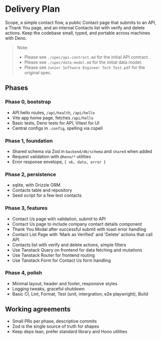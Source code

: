 # Delivery Plan

Scope, a simple contact flow, a public Contact page that submits to an API, a
Thank You page, and an internal Contacts list with verify and delete actions.
Keep the codebase small, typed, and portable across machines with Deno.

> Note:
>
> - Please see `./spec/api-contract.md` for the initial API contract.
> - Please see `./spec/data-model.md` for the initial data model.
> - Please see `Junior Software Engineer Tech Test.pdf` for the original spec.

## Phases

### Phase 0, bootstrap

- API hello routes, `/api/health`, `/api/hello`
- Vite app home page, fetches `/api/hello`
- Basic tests, Deno tests for API, Vitest for UI
- Central configs in `.config`, spelling via cspell

### Phase 1, foundation

- Shared schema via Zod in `backend/db/schema` and `shared` when added
- Request validation with `@hono/*` utilities
- Error response envelope, `{ ok, data, error }`

### Phase 2, persistence

- sqlite, with Drizzle ORM
- Contacts table and repository
- Seed script for a few test contacts

### Phase 3, features

- Contact Us page with validation, submit to API
- Contact Us page to include company contact details component
- Thank You Modal after successful submit with toast error handling
- Contact List Page with 'Mark as Verified' and 'Delete' actions that call API
- Contacts list with verify and delete actions, simple filters
- Use Tanstack Query on frontend for data fetching and mutations
- Use Tanstack Router for frontend routing
- Use Tanstack Form for Contact Us form handling

### Phase 4, polish

- Minimal layout, header and footer, responsive styles
- Logging tweaks, graceful shutdown
- Basic CI, Lint, Format, Test (unit, intergration, e2e playwright), Build

## Working agreements

- Small PRs per phase, descriptive commits
- Zod is the single source of truth for shapes
- Keep deps lean, prefer standard library and Hono utilities
